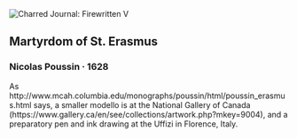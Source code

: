 <div class="artwork-of-the-day">
  <div class="container">
    <div class="img-wrapper">
      <img
        src="https://uploads6.wikiart.org/images/nicolas-poussin/martyrdom-of-st-erasmus-1628.jpg!Large.jpg"
        alt="Charred Journal: Firewritten V" />
    </div>
    <div class="artwork-detail">
      <div class="artwork-origin"> 
        <h2 class="artwork-name">Martyrdom of St. Erasmus</h2>
        <h3 class="artist">
          Nicolas Poussin
                    ·  1628
        </h3>
      </div>
      <p class="description">
        <span class="artwork-description-text ng-binding" ng-bind-html="viewModel.ArtworkOfTheDay.Description | unsafe">As http://www.mcah.columbia.edu/monographs/poussin/html/poussin_erasmus.html says, a smaller modello is at the National Gallery of Canada (https://www.gallery.ca/en/see/collections/artwork.php?mkey=9004), and a preparatory pen and ink drawing at the Uffizi in Florence, Italy.</span>
                        <div class="text-shadow-container" ng-show="showShadow" style=""></div>
      </p>
    </div>
  </div>

</div>
